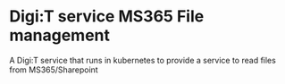 # Digi:T service MS365 File management
A Digi:T service that runs in kubernetes to provide a service to read files from MS365/Sharepoint
